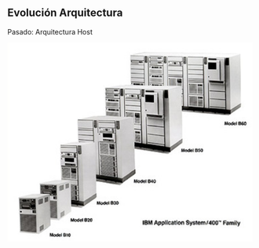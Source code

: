 ##  Evolución Arquitectura

Pasado: Arquitectura Host

<img src="../images/host2.jpg" alt="Entorno Host" style="width: 500px;"/>
